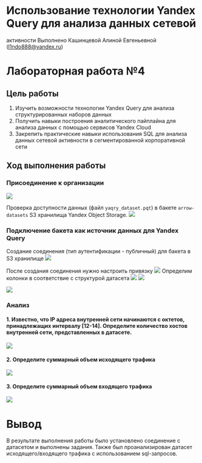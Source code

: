# Использование технологии Yandex Query для анализа данных сетевой
активности
Выполнено Кашинцевой Алиной Евгеньевной (l1ndo888@yandex.ru)

# Лабораторная работа №4

## Цель работы

1.  Изучить возможности технологии Yandex Query для анализа
    структурированных наборов данных
2.  Получить навыки построения аналитического пайплайна для анализа
    данных с помощью сервисов Yandex Cloud
3.  Закрепить практические навыки использования SQL для анализа данных
    сетевой активности в сегментированной корпоративной сети

## Ход выполнения работы

### Присоединение к организации

![](Img/1.png)

Проверка доступности данных (файл `yaqry_dataset.pqt`) в бакете
`arrow-datasets` S3 хранилища Yandex Object Storage. ![](Img/2.png)

### Подключение бакета как источник данных для Yandex Query

Создание соединения (тип аутентификации - публичный) для бакета в S3
хранилище ![](Img/3.png)

После создания соединения нужно настроить привязку ![](Img/4.png)
Определим колонки в соответствие с структурой датасета ![](Img/6.png)
![](Img/5.png)

![](Img/7.png)

### Анализ

#### 1. Известно, что IP адреса внутренней сети начинаются с октетов, принадлежащих интервалу \[12-14\]. Определите количество хостов внутренней сети, представленных в датасете.

![](Img/8.png)

#### 2. Определите суммарный объем исходящего трафика

![](Img/9.png)

#### 3. Определите суммарный объем входящего трафика

![](Img/10.png)

# Вывод

В результате выполнения работы было установлено соединение с датасетом и
выполнены задания. Также был проанализирован датасет
исходящего/входящего трафика с использованием sql-запросов.
